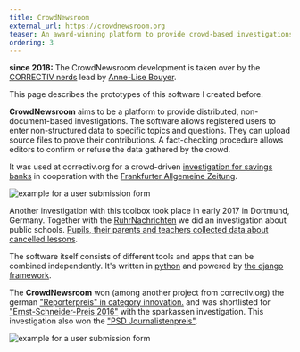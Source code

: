 ```yaml
---
title: CrowdNewsroom
external_url: https://crowdnewsroom.org
teaser: An award-winning platform to provide crowd-based investigations for correctiv.org
ordering: 3
---
```


**since 2018:** The CrowdNewsroom development is taken over by the [CORRECTIV
nerds](https://correctiv.org/nerds) lead by [Anne-Lise
Bouyer](https://twitter.com/annelisebouyer).

This page describes the prototypes of this software I created before.

**CrowdNewsroom** aims to be a platform to provide distributed,
non-document-based investigations. The software allows registered users to
enter non-structured data to specific topics and questions. They can upload
source files to prove their contributions. A fact-checking procedure allows
editors to confirm or refuse the data gathered by the crowd.

It was used at correctiv.org for a crowd-driven [investigation for savings
banks](https://correctiv.org/recherchen/sparkassen/) in cooperation with the
[Frankfurter Allgemeine
Zeitung](http://www.faz.net/aktuell/finanzen/sparkassen-check/).

![example for a user submission form](/img/projects/crowdnewsroom/sparkassen.png)

Another investigation with this toolbox took place in early 2017 in Dortmund,
Germany. Together with the [RuhrNachrichten](http://ruhrnachrichten.de) we did
an investigation about public schools. [Pupils, their parents and teachers
collected data about cancelled lessons](http://unterrichtsausfall-check.de).

The software itself consists of different tools and apps that can be combined
independently. It's written in [python](https://python.org) and powered by [the
django framework](https://djangoproject.com).

The **CrowdNewsroom** won (among another project from correctiv.org) the german
["Reporterpreis" in category
innovation.](http://www.reporter-forum.de/index.php?id=229) and was shortlisted
for ["Ernst-Schneider-Preis
2016"](http://ernst-schneider-preis.de/shortlist-ernst-schneider-preis-2016/)
with the sparkassen investigation. This investigation also won the ["PSD
Journalistenpreis"](https://www.psd-bank.de/Spezialseiten/News.c381/d12.html).

![example for a user submission form](/img/projects/crowdnewsroom/unterrichtsausfall.png)
